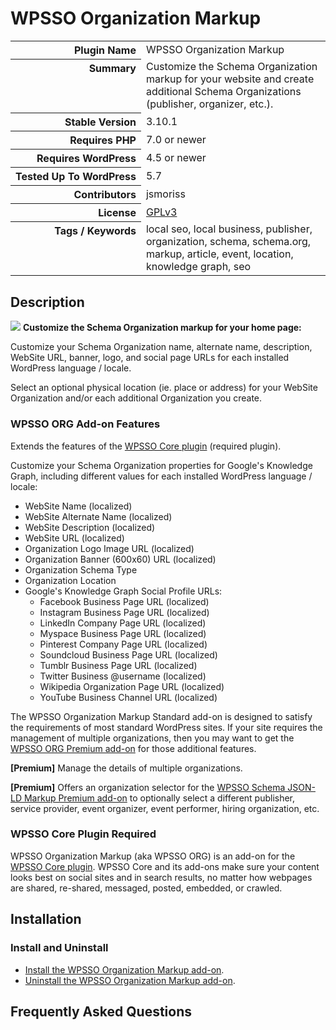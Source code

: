 <h1>WPSSO Organization Markup</h1>

<table>
<tr><th align="right" valign="top" nowrap>Plugin Name</th><td>WPSSO Organization Markup</td></tr>
<tr><th align="right" valign="top" nowrap>Summary</th><td>Customize the Schema Organization markup for your website and create additional Schema Organizations (publisher, organizer, etc.).</td></tr>
<tr><th align="right" valign="top" nowrap>Stable Version</th><td>3.10.1</td></tr>
<tr><th align="right" valign="top" nowrap>Requires PHP</th><td>7.0 or newer</td></tr>
<tr><th align="right" valign="top" nowrap>Requires WordPress</th><td>4.5 or newer</td></tr>
<tr><th align="right" valign="top" nowrap>Tested Up To WordPress</th><td>5.7</td></tr>
<tr><th align="right" valign="top" nowrap>Contributors</th><td>jsmoriss</td></tr>
<tr><th align="right" valign="top" nowrap>License</th><td><a href="https://www.gnu.org/licenses/gpl.txt">GPLv3</a></td></tr>
<tr><th align="right" valign="top" nowrap>Tags / Keywords</th><td>local seo, local business, publisher, organization, schema, schema.org, markup, article, event, location, knowledge graph, seo</td></tr>
</table>

<h2>Description</h2>

<p><img class="readme-icon" src="https://surniaulula.github.io/wpsso-organization/assets/icon-256x256.png"> <strong>Customize the Schema Organization markup for your home page:</strong></p>

<p>Customize your Schema Organization name, alternate name, description, WebSite URL, banner, logo, and social page URLs for each installed WordPress language / locale.</p>

<p>Select an optional physical location (ie. place or address) for your WebSite Organization and/or each additional Organization you create.</p>

<h3>WPSSO ORG Add-on Features</h3>

<p>Extends the features of the <a href="https://wordpress.org/plugins/wpsso/">WPSSO Core plugin</a> (required plugin).</p>

<p>Customize your Schema Organization properties for Google's Knowledge Graph, including different values for each installed WordPress language / locale:</p>

<ul>
<li>WebSite Name (localized)</li>
<li>WebSite Alternate Name (localized)</li>
<li>WebSite Description (localized)</li>
<li>WebSite URL (localized)</li>
<li>Organization Logo Image URL (localized)</li>
<li>Organization Banner (600x60) URL (localized)</li>
<li>Organization Schema Type</li>
<li>Organization Location</li>
<li>Google's Knowledge Graph Social Profile URLs:

<ul>
<li>Facebook Business Page URL (localized)</li>
<li>Instagram Business Page URL (localized)</li>
<li>LinkedIn Company Page URL (localized)</li>
<li>Myspace Business Page URL (localized)</li>
<li>Pinterest Company Page URL (localized)</li>
<li>Soundcloud Business Page URL (localized)</li>
<li>Tumblr Business Page URL (localized)</li>
<li>Twitter Business @username (localized)</li>
<li>Wikipedia Organization Page URL (localized)</li>
<li>YouTube Business Channel URL (localized)</li>
</ul></li>
</ul>

<p>The WPSSO Organization Markup Standard add-on is designed to satisfy the requirements of most standard WordPress sites. If your site requires the management of multiple organizations, then you may want to get the <a href="https://wpsso.com/extend/plugins/wpsso-organization/">WPSSO ORG Premium add-on</a> for those additional features.</p>

<p><strong>[Premium]</strong> Manage the details of multiple organizations.</p>

<p><strong>[Premium]</strong> Offers an organization selector for the <a href="https://wpsso.com/extend/plugins/wpsso-schema-json-ld/">WPSSO Schema JSON-LD Markup Premium add-on</a> to optionally select a different publisher, service provider, event organizer, event performer, hiring organization, etc.</p>

<h3>WPSSO Core Plugin Required</h3>

<p>WPSSO Organization Markup (aka WPSSO ORG) is an add-on for the <a href="https://wordpress.org/plugins/wpsso/">WPSSO Core plugin</a>. WPSSO Core and its add-ons make sure your content looks best on social sites and in search results, no matter how webpages are shared, re-shared, messaged, posted, embedded, or crawled.</p>


<h2>Installation</h2>

<h3 class="top">Install and Uninstall</h3>

<ul>
<li><a href="https://wpsso.com/docs/plugins/wpsso-organization/installation/install-the-plugin/">Install the WPSSO Organization Markup add-on</a>.</li>
<li><a href="https://wpsso.com/docs/plugins/wpsso-organization/installation/uninstall-the-plugin/">Uninstall the WPSSO Organization Markup add-on</a>.</li>
</ul>


<h2>Frequently Asked Questions</h2>





